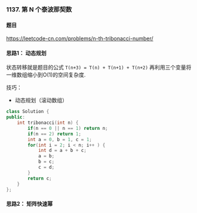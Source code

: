### 1137. 第 N 个泰波那契数

#### 题目

https://leetcode-cn.com/problems/n-th-tribonacci-number/

#### 思路1： 动态规划

状态转移就是题目的公式 `T(n+3) = T(n) + T(n+1) + T(n+2)`
再利用三个变量将一维数组缩小到O(1)的空间复杂度.

技巧：
  - 动态规划（滚动数组）

```cpp
class Solution {
public:
    int tribonacci(int n) {
        if(n == 0 || n == 1) return n;
        if(n == 2) return 1;
        int a = 0, b = 1, c = 1;
        for(int i = 2; i < n; i++ ) {
            int d = a + b + c;
            a = b;
            b = c;
            c = d;
        }
        return c;
    }
};
```

#### 思路2： 矩阵快速幂